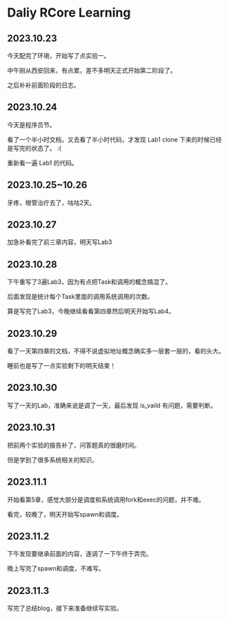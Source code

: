 # Daliy RCore Learning

## 2023.10.23

今天配完了环境，开始写了点实验一。

中午刚从西安回来，有点累，差不多明天正式开始第二阶段了。

之后补补前面阶段的日志。

## 2023.10.24

今天是程序员节。

看了一个半小时文档，又去看了半小时代码，才发现 Lab1 clone 下来的时候已经是写完的状态了。 :(

重新看一遍 Lab1 的代码。

## 2023.10.25~10.26

牙疼，根管治疗去了，咕咕2天。

## 2023.10.27

加急补看完了前三章内容，明天写Lab3

## 2023.10.28

下午重写了3遍Lab3，因为有点把Task和调用的概念搞混了。

后面发现是统计每个Task里面的调用系统调用的次数。

算是写完了Lab3，今晚继续看看第四章然后明天开始写Lab4。

## 2023.10.29

看了一天第四章的文档，不得不说虚拟地址概念确实多一层套一层的，看的头大。

睡前也是写了一点实验剩下的明天结束！

## 2023.10.30

写了一天的Lab，准确来说是调了一天，最后发现 is_vaild 有问题，需要判断。

## 2023.10.31

把前两个实验的报告补了，问答题真的很磨时间。

但是学到了很多系统相关的知识。

## 2023.11.1

开始看第5章，感觉大部分是调度和系统调用fork和exec的问题，并不难。

看完，较晚了，明天开始写spawn和调度。

## 2023.11.2

下午发现要继承前面的内容，遂调了一下午终于弄完。

晚上写完了spawn和调度，不难写。

## 2023.11.3

写完了总结blog，接下来准备继续写实验。